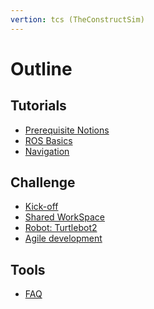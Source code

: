 ```yaml
---
vertion: tcs (TheConstructSim)
---
```


# Outline

## Tutorials

* [Prerequisite Notions](TheConstruct/0-prequisiteCourses.md)
* [ROS Basics](TheConstruct/1-rosBasics.md)
* [Navigation](TheConstruct/2-navigation.md)

## Challenge

* [Kick-off](challenge/intro-tcs.md)
* [Shared WorkSpace](challenge/git-rds.md)
* [Robot: Turtlebot2](challenge/turtlebot2.md)
* [Agile development](challenge/agile-dev.md)

<!--
* [Evaluation](challenge/evaluation.md)
-->

## Tools

* [FAQ](faq.md)
